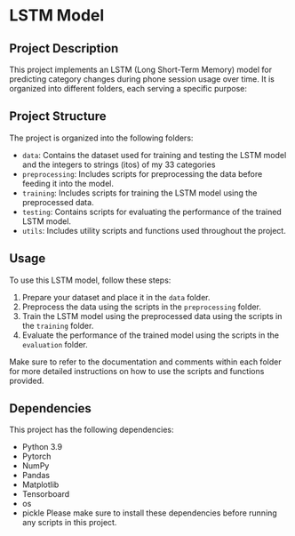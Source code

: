 # LSTM Model

## Project Description

This project implements an LSTM (Long Short-Term Memory) model for predicting category changes during phone session usage over time. It is organized into different folders, each serving a specific purpose:

## Project Structure

The project is organized into the following folders:

- `data`: Contains the dataset used for training and testing the LSTM model and the integers to strings (itos) of my 33 categories
- `preprocessing`: Includes scripts for preprocessing the data before feeding it into the model.
- `training`: Includes scripts for training the LSTM model using the preprocessed data.
- `testing`: Contains scripts for evaluating the performance of the trained LSTM model.
- `utils`: Includes utility scripts and functions used throughout the project.

## Usage

To use this LSTM model, follow these steps:

1. Prepare your dataset and place it in the `data` folder.
2. Preprocess the data using the scripts in the `preprocessing` folder.
3. Train the LSTM model using the preprocessed data using the scripts in the `training` folder.
4. Evaluate the performance of the trained model using the scripts in the `evaluation` folder.

Make sure to refer to the documentation and comments within each folder for more detailed instructions on how to use the scripts and functions provided.

## Dependencies

This project has the following dependencies:

- Python 3.9
- Pytorch
- NumPy
- Pandas
- Matplotlib
- Tensorboard
- os
- pickle
Please make sure to install these dependencies before running any scripts in this project.


